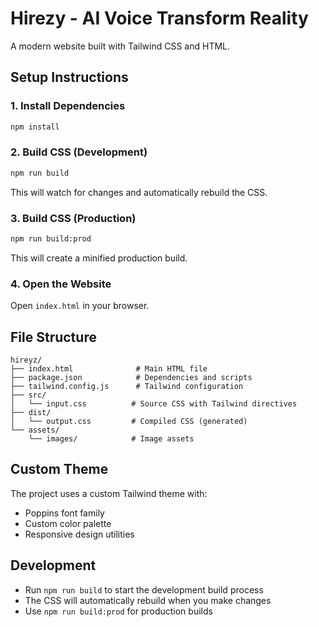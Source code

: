 # Hirezy - AI Voice Transform Reality

A modern website built with Tailwind CSS and HTML.

## Setup Instructions

### 1. Install Dependencies
```bash
npm install
```

### 2. Build CSS (Development)
```bash
npm run build
```
This will watch for changes and automatically rebuild the CSS.

### 3. Build CSS (Production)
```bash
npm run build:prod
```
This will create a minified production build.

### 4. Open the Website
Open `index.html` in your browser.

## File Structure
```
hireyz/
├── index.html              # Main HTML file
├── package.json            # Dependencies and scripts
├── tailwind.config.js      # Tailwind configuration
├── src/
│   └── input.css          # Source CSS with Tailwind directives
├── dist/
│   └── output.css         # Compiled CSS (generated)
└── assets/
    └── images/            # Image assets
```

## Custom Theme
The project uses a custom Tailwind theme with:
- Poppins font family
- Custom color palette
- Responsive design utilities

## Development
- Run `npm run build` to start the development build process
- The CSS will automatically rebuild when you make changes
- Use `npm run build:prod` for production builds 